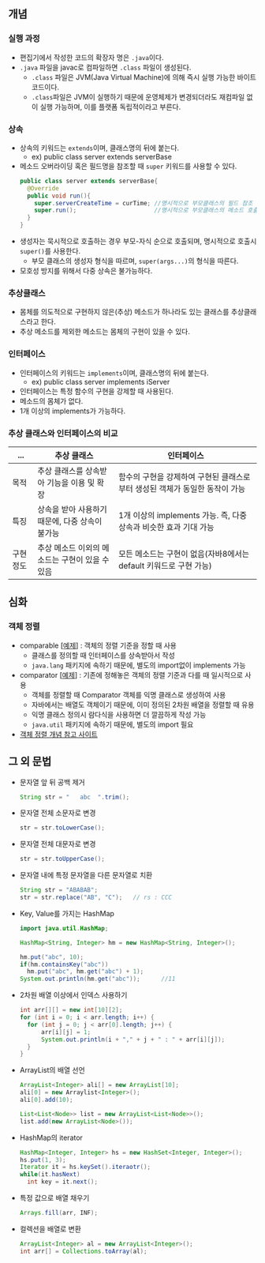 ## 개념
### 실행 과정
- 편집기에서 작성한 코드의 확장자 명은 `.java`이다.
- `.java` 파일을 javac로 컴파일하면 `.class` 파일이 생성된다.
  - `.class` 파일은 JVM(Java Virtual Machine)에 의해 즉시 실행 가능한 바이트코드이다.
  - `.class`파일은 JVM이 실행하기 때문에 운영체제가 변경되더라도 재컴파일 없이 실행 가능하며, 이를 플랫폼 독립적이라고 부른다.

### 상속
- 상속의 키워드는 `extends`이며, 클래스명의 뒤에 붙는다.
  - ex) public class server extends serverBase
- 메소드 오버라이딩 혹은 필드명을 참조할 때 `super` 키워드를 사용할 수 있다.
  ```java
  public class server extends serverBase{
    @Override
    public void run(){
      super.serverCreateTime = curTime; //명시적으로 부모클래스의 필드 참조
      super.run();                      //명시적으로 부모클래스의 메소드 호출
    }
  }
  ```
- 생성자는 묵시적으로 호출하는 경우 부모-자식 순으로 호출되며, 명시적으로 호출시 `super()`를 사용한다.
  - 부모 클래스의 생성자 형식을 따르며, `super(args...)`의 형식을 따른다.
- 모호성 방지를 위해서 다중 상속은 불가능하다.

### 추상클래스
- 몸체를 의도적으로 구현하지 않은(추상) 메소드가 하나라도 있는 클래스를 추상클래스라고 한다.
- 추상 메소드를 제외한 메소드는 몸체의 구현이 있을 수 있다.

### 인터페이스
- 인터페이스의 키워드는 `implements`이며, 클래스명의 뒤에 붙는다.
  - ex) public class server implements iServer
- 인터페이스는 특정 함수의 구현을 강제할 때 사용된다.
- 메소드의 몸체가 없다.
- 1개 이상의 implements가 가능하다.

### 추상 클래스와 인터페이스의 비교
... | 추상 클래스 | 인터페이스
---- | ---- | ----
목적 | 추상 클래스를 상속받아 기능을 이용 및 확장 | 함수의 구현을 강제하여 구현된 클래스로부터 생성된 객체가 동일한 동작이 가능
특징 | 상속을 받아 사용하기 때문에, 다중 상속이 불가능 | 1개 이상의 implements 가능. 즉, 다중 상속과 비슷한 효과 기대 가능
구현 정도 | 추상 메소드 이외의 메소드는 구현이 있을 수 있음 | 모든 메소드는 구현이 없음(자바8에서는 default 키워드로 구현 가능)

## 심화
### 객체 정렬
- comparable [[예제](https://github.com/BJ-Lim/Frameworks/blob/master/java/ComparableExample.java)]
: 객체의 정렬 기준을 정할 때 사용
  - 클래스를 정의할 때 인터페이스를 상속받아서 작성
  - `java.lang` 패키지에 속하기 때문에, 별도의 import없이 implements 가능
- comparator [[예제](https://github.com/BJ-Lim/Frameworks/blob/master/java/ComparatorExample.java)] : 기존에 정해놓은 객체의 정렬 기준과 다를 때 일시적으로 사용
  - 객체를 정렬할 때 Comparator 객체를 익명 클래스로 생성하여 사용
  - 자바에서는 배열도 객체이기 때문에, 이미 정의된 2차원 배열을 정렬할 때 유용
  - 익명 클래스 정의시 람다식을 사용하면 더 깔끔하게 작성 가능
  - `java.util` 패키지에 속하기 때문에, 별도의 import 필요
- [객체 정렬 개념 참고 사이트](https://gmlwjd9405.github.io/2018/09/06/java-comparable-and-comparator.html) 

## 그 외 문법
- 문자열 앞 뒤 공백 제거
  ```java
  String str = "   abc  ".trim();
  ```
- 문자열 전체 소문자로 변경
  ```java
  str = str.toLowerCase();
  ```
- 문자열 전체 대문자로 변경
  ```java
  str = str.toUpperCase();
  ```
- 문자열 내에 특정 문자열을 다른 문자열로 치환
  ```java
  String str = "ABABAB";
  str = str.replace("AB", "C");   // rs : CCC
  ```
- Key, Value를 가지는 HashMap
  ```java
  import java.util.HashMap;

  HashMap<String, Integer> hm = new HashMap<String, Integer>();
  
  hm.put("abc", 10);
  if(hm.containsKey("abc"))
  	hm.put("abc", hm.get("abc") + 1);
  System.out.println(hm.get("abc"));      //11
  ```
- 2차원 배열 이상에서 인덱스 사용하기
  ```java
  int arr[][] = new int[10][2];
  for (int i = 0; i < arr.length; i++) {
  	for (int j = 0; j < arr[0].length; j++) {
  		arr[i][j] = 1;
  		System.out.println(i + "," + j + " : " + arr[i][j]);
  	}
  }
  ```
- ArrayList의 배열 선언
  ```java
  ArrayList<Integer> ali[] = new ArrayList[10];
  ali[0] = new Arraylist<Integer>();
  ali[0].add(10);
  ```
  ```java
  List<List<Node>> list = new ArrayList<List<Node>>();
  list.add(new ArrayList<Node>());
  ```
- HashMap의 iterator
  ```java
  HashMap<Integer, Integer> hs = new HashSet<Integer, Integer>();
  hs.put(1, 3);
  Iterator it = hs.keySet().iteraotr();
  while(it.hasNext)
    int key = it.next();
  ```

- 특정 값으로 배열 채우기
  ```java
  Arrays.fill(arr, INF);
  ```
- 컬렉션을 배열로 변환
  ```java
  ArrayList<Integer> al = new ArrayList<Integer>();
  int arr[] = Collections.toArray(al);
  ```
